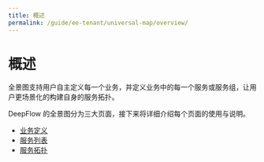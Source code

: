```yaml
---
title: 概述
permalink: /guide/ee-tenant/universal-map/overview/
---
```


# 概述

全景图支持用户自主定义每一个业务，并定义业务中的每一个服务或服务组，让用户更场景化的构建自身的服务拓扑。

DeepFlow 的全景图分为三大页面，接下来将详细介绍每个页面的使用与说明。

- [业务定义](./business-def/)
- [服务列表](./service-list/)
- [服务拓扑](./service-map/)
